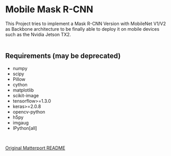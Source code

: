 # Mobile Mask R-CNN
This Project tries to implement a Mask R-CNN Version with MobileNet V1/V2 as Backbone architecture to be finally able to deploy it on mobile devices such as the Nvidia Jetson TX2.
<br />
<br />
## Requirements (may be deprecated)
- numpy
- scipy
- Pillow
- cython
- matplotlib
- scikit-image
- tensorflow>=1.3.0
- keras>=2.0.8
- opencv-python
- h5py
- imgaug
- IPython[all]
<br />

[Original Matterport README](https://github.com/matterport/Mask_RCNN/blob/master/README.md)
